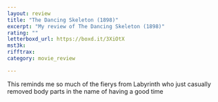 ```yaml
---
layout: review
title: "The Dancing Skeleton (1898)"
excerpt: "My review of The Dancing Skeleton (1898)"
rating: ""
letterboxd_url: https://boxd.it/3XiOtX
mst3k: 
rifftrax: 
category: movie_review

---
```


This reminds me so much of the fierys from Labyrinth who just casually removed body parts in the name of having a good time
